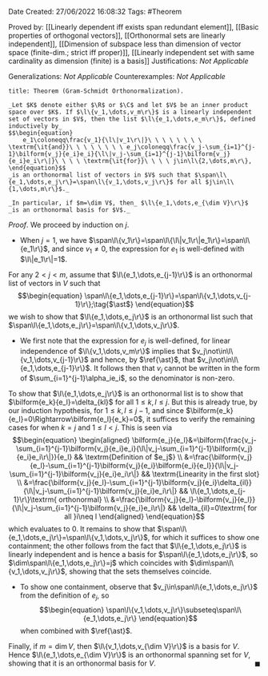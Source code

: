 <div class="topSpace"></div>

Date Created: 27/06/2022 16:08:32
Tags: #Theorem

Proved by: [[Linearly dependent iff exists span redundant element]], [[Basic properties of orthogonal vectors]], [[Orthonormal sets are linearly independent]], [[Dimension of subspace less than dimension of vector space (finite-dim.; strict iff proper)]], [[Linearly independent set with same cardinality as dimension (finite) is a basis]]
Justifications: _Not Applicable_

Generalizations: _Not Applicable_
Counterexamples: _Not Applicable_

``` ad-Theorem
title: Theorem (Gram-Schmidt Orthonormalization).

_Let $K$ denote either $\R$ or $\C$ and let $V$ be an inner product space over $K$. If $\l\{v_1,\dots,v_m\r\}$ is a linearly independent set of vectors in $V$, then the list $\l\{e_1,\dots,e_m\r\}$, defined inductively by_
$$\begin{equation}
    e_1\coloneqq\frac{v_1}{\l\|v_1\r\|}\ \ \ \ \ \ \ \ \textrm{\it{and}}\ \ \ \ \ \ \ \ e_j\coloneqq\frac{v_j-\sum_{i=1}^{j-1}\bilform{v_j}{e_i}e_i}{\l\|v_j-\sum_{i=1}^{j-1}\bilform{v_j}{e_i}e_i\r\|}\ \ \ \ \textrm{\it{for}}\ \ \ \ j\in\l\{2,\dots,m\r\},
\end{equation}$$
_is an orthonormal list of vectors in $V$ such that $\span\l\{e_1,\dots,e_j\r\}=\span\l\{v_1,\dots,v_j\r\}$ for all $j\in\l\{1,\dots,m\r\}$._

_In particular, if $m=\dim V$, then_ $\l\{e_1,\dots,e_{\dim V}\r\}$ _is an orthonormal basis for $V$._

```

_Proof_. We proceed by induction on $j$.
* When $j=1$, we have $\span\l\{v_1\r\}=\span\l\{\l\|v_1\r\|e_1\r\}=\span\l\{e_1\r\}$, and since $v_1\neq0$, the expression for $e_1$ is well-defined with $\l\|e_1\r\|=1$.

For any $2<j<m$, assume that $\l\{e_1,\dots,e_{j-1}\r\}$ is an orthonormal list of vectors in $V$ such that
$$\begin{equation}
    \span\l\{e_1,\dots,e_{j-1}\r\}=\span\l\{v_1,\dots,v_{j-1}\r\};\tag{$\ast$}
\end{equation}$$
we wish to show that $\l\{e_1,\dots,e_j\r\}$ is an orthonormal list such that $\span\l\{e_1,\dots,e_j\r\}=\span\l\{v_1,\dots,v_j\r\}$.
* We first note that the expression for $e_j$ is well-defined, for linear independence of $\l\{v_1,\dots,v_m\r\}$ implies that $v_j\not\in\l\{v_1,\dots,v_{j-1}\r\}$ and hence, by $\ref{\ast}$, that $v_j\not\in\l\{e_1,\dots,e_{j-1}\r\}$. It follows then that $v_j$ cannot be written in the form of $\sum_{i=1}^{j-1}\alpha_ie_i$, so the denominator is non-zero.

To show that $\l\{e_1,\dots,e_j\r\}$ is an orthonormal list is to show that $\bilform{e_k}{e_l}=\delta_{kl}$ for all $1\leq k,l\leq j$. But this is already true, by our induction hypothesis, for $1\leq k,l\leq j-1$, and since $\bilform{e_k}{e_l}=0\Rightarrow\bilform{e_l}{e_k}=0$, it suffices to verify the remaining cases for when $k=j$ and $1\leq l<j$. This is seen via
$$\begin{equation}
	\begin{aligned}
		\bilform{e_j}{e_l}&=\bilform{\frac{v_j-\sum_{i=1}^{j-1}\bilform{v_j}{e_i}e_i}{\l\|v_j-\sum_{i=1}^{j-1}\bilform{v_j}{e_i}e_i\r\|}}{e_l} && \textrm{Definition of $e_j$} \\
        &=\frac{\bilform{v_j}{e_l}-\sum_{i=1}^{j-1}\bilform{v_j}{e_i}\bilform{e_i}{e_l}}{\l\|v_j-\sum_{i=1}^{j-1}\bilform{v_j}{e_i}e_i\r\|} && \textrm{Linearity in the first slot} \\
        &=\frac{\bilform{v_j}{e_l}-\sum_{i=1}^{j-1}\bilform{v_j}{e_i}\delta_{il}}{\l\|v_j-\sum_{i=1}^{j-1}\bilform{v_j}{e_i}e_i\r\|} && \l\{e_1,\dots,e_{j-1}\r\}\textrm{ orthonormal} \\
        &=\frac{\bilform{v_j}{e_l}-\bilform{v_j}{e_l}}{\l\|v_j-\sum_{i=1}^{j-1}\bilform{v_j}{e_i}e_i\r\|} && \delta_{il}=0\textrm{ for all }i\neq l
	\end{aligned}
\end{equation}$$
which evaluates to $0$. It remains to show that $\span\l\{e_1,\dots,e_j\r\}=\span\l\{v_1,\dots,v_j\r\}$, for which it suffices to show one containment; the other follows from the fact that $\l\{e_1,\dots,e_j\r\}$ is linearly independent and is hence a basis for $\span\l\{e_1,\dots,e_j\r\}$, so $\dim\span\l\{e_1,\dots,e_j\r\}=j$ which coincides with $\dim\span\l\{v_1,\dots,v_j\r\}$, showing that the sets themselves coincide.
* To show one containment, observe that $v_j\in\span\l\{e_1,\dots,e_j\r\}$ from the definition of $e_j$, so
$$\begin{equation}
    \span\l\{v_1,\dots,v_j\r\}\subseteq\span\l\{e_1,\dots,e_j\r\}
\end{equation}$$
when combined with $\ref{\ast}$.

Finally, if $m=\dim V$, then $\l\{v_1,\dots,v_{\dim V}\r\}$ is a basis for $V$. Hence $\l\{e_1,\dots,e_{\dim V}\r\}$ is an orthonormal spanning set for $V$, showing that it is an orthonormal basis for $V$.<span style="float:right;">$\blacksquare$</span>

